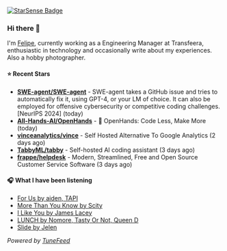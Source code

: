 <a href="https://starsense.app/developer-types" target="_blank"><img src="https://starsense.app/api/badge/?user=valtlfelipe" alt="StarSense Badge"></a>

### Hi there 👋

I'm [Felipe](https://felipevm.com), currently working as a Engineering Manager at Transfeera, enthusiastic in technology and occasionally write about my experiences. Also a hobby photographer.

#### ⭐ Recent Stars
- **[SWE-agent/SWE-agent](https://github.com/SWE-agent/SWE-agent)** - SWE-agent takes a GitHub issue and tries to automatically fix it, using GPT-4, or your LM of choice. It can also be employed for offensive cybersecurity or competitive coding challenges. [NeurIPS 2024]  (today)
- **[All-Hands-AI/OpenHands](https://github.com/All-Hands-AI/OpenHands)** - 🙌 OpenHands: Code Less, Make More (today)
- **[vinceanalytics/vince](https://github.com/vinceanalytics/vince)** - Self Hosted Alternative To Google Analytics (2 days ago)
- **[TabbyML/tabby](https://github.com/TabbyML/tabby)** - Self-hosted AI coding assistant (3 days ago)
- **[frappe/helpdesk](https://github.com/frappe/helpdesk)** - Modern, Streamlined, Free and Open Source Customer Service Software (3 days ago)

#### 🎧 What I have been listening
- [For Us by aiden, TAPI](https://open.spotify.com/track/3CVgJxpE0WiS7ZZshGu5WX)
- [More Than You Know by Scity](https://open.spotify.com/track/5Onp6M1x0tN6UE3iPfEQXJ)
- [I Like You by James Lacey](https://open.spotify.com/track/44VCpf748U2ODV5EfXnjB3)
- [LUNCH by Nomore, Tasty Or Not, Queen D](https://open.spotify.com/track/1qXocnPCGMbNpsz9MRiwy6)
- [Slide by Jelen](https://open.spotify.com/track/0AuhmtIh2NH5L4LoeGK9Fj)

_Powered by [TuneFeed](https://tunefeed.app?ref=github.com)_


